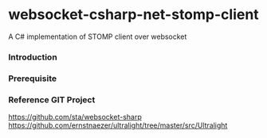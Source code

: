 # websocket-csharp-net-stomp-client
A C# implementation of STOMP client over websocket

### Introduction 


### Prerequisite 


### Reference GIT Project
https://github.com/sta/websocket-sharp
https://github.com/ernstnaezer/ultralight/tree/master/src/Ultralight
